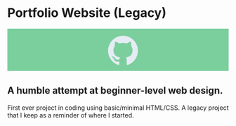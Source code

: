 # Portfolio Website (Legacy)
![Alt text](images/updated-github-header.jpg)

## A humble attempt at beginner-level web design.
First ever project in coding using basic/minimal HTML/CSS. A legacy project that I keep as a reminder of where I started.

